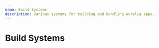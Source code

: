 ```yaml
---
name: Build Systems
description: Various systems for building and bundling Aurelia apps.
---
```

# Build Systems